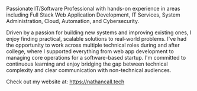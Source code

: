 Passionate IT/Software Professional with hands-on experience in areas including Full Stack Web Application Development, IT Services, System Administration, Cloud, Automation, and Cybersecurity.

Driven by a passion for building new systems and improving existing ones, I enjoy finding practical, scalable solutions to real-world problems. I've had the opportunity to work across multiple technical roles during and after college, where I supported everything from web app development to managing core operations for a software-based startup. I'm committed to continuous learning and enjoy bridging the gap between technical complexity and clear communication with non-technical audiences.

Check out my website at: https://nathancall.tech
